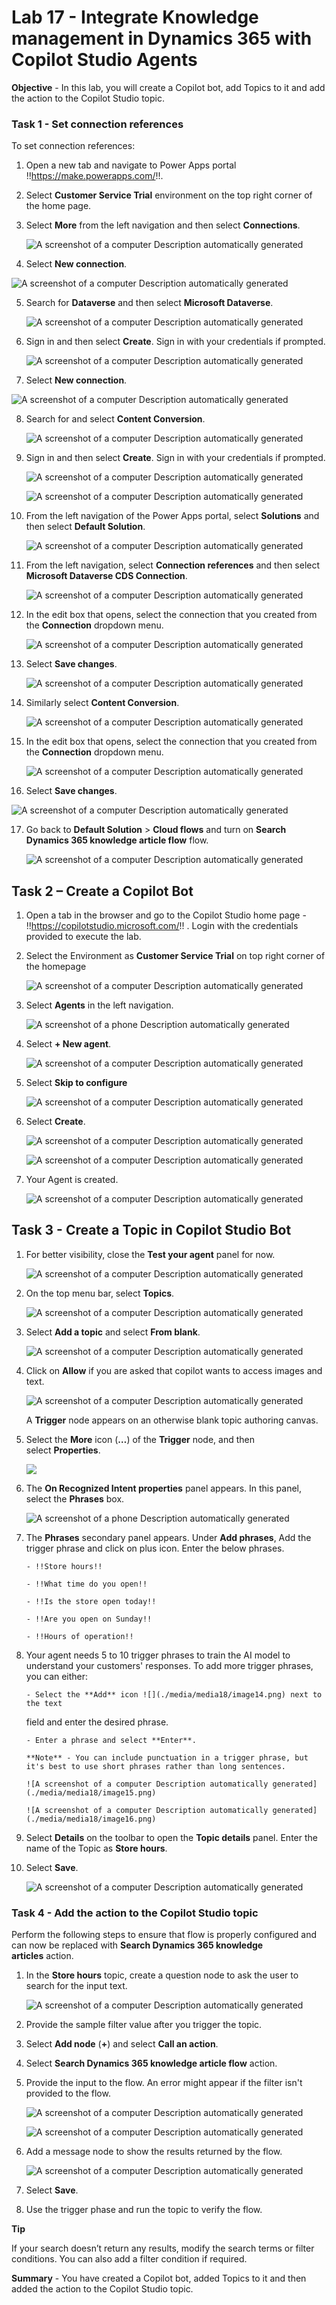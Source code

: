 # Lab 17 - Integrate Knowledge management in Dynamics 365 with Copilot Studio Agents

**Objective** - In this lab, you will create a Copilot bot, add Topics to it and add the action to the Copilot Studio topic.

### Task 1 - Set connection references

To set connection references:

1.  Open a new tab and navigate
    to Power Apps portal !!https://make.powerapps.com/!!.

2.  Select **Customer Service Trial** environment on the top right corner of
    the home page.

3.  Select **More** from the left navigation and then select **Connections**.

    ![A screenshot of a computer Description automatically
generated](./media/media18/image27.jpg)
  
4.  Select **New connection**.

   ![A screenshot of a computer Description automatically
generated](./media/media18/image28.jpg)

5.  Search for **Dataverse** and then select **Microsoft Dataverse**.

     ![A screenshot of a computer Description automatically
generated](./media/media18/image29.jpg)

6.  Sign in and then select **Create**. Sign in with your credentials if prompted.

     ![A screenshot of a computer Description automatically
generated](./media/media18/image30.jpg)

7.  Select **New connection**.

   ![A screenshot of a computer Description automatically
generated](./media/media18/image35.jpg)

8.  Search for and select **Content Conversion**.

     ![A screenshot of a computer Description automatically
generated](./media/media18/image36.jpg)

9.  Sign in and then select **Create**. Sign in with your credentials if prompted.

     ![A screenshot of a computer Description automatically
generated](./media/media18/image37.jpg)

     ![A screenshot of a computer Description automatically
generated](./media/media18/image38.jpg)

10.  From the left navigation of the Power Apps portal, select **Solutions** and then select **Default Solution**.

     ![A screenshot of a computer Description automatically
generated](./media/media18/image18.png)

11.  From the left navigation, select **Connection references** and then select **Microsoft Dataverse CDS Connection**.

     ![A screenshot of a computer Description automatically
generated](./media/media18/image31.jpg)

12. In the edit box that opens, select the connection that you created from the **Connection** dropdown menu.

     ![A screenshot of a computer Description automatically
generated](./media/media18/image32.jpg)
   
13.  Select **Save changes**.

     ![A screenshot of a computer Description automatically
generated](./media/media18/image33.jpg)

14.  Similarly select **Content Conversion**.

     ![A screenshot of a computer Description automatically
generated](./media/media18/image39.jpg)

15.  In the edit box that opens, select the connection that you created from the **Connection** dropdown menu.

     ![A screenshot of a computer Description automatically
generated](./media/media18/image40.jpg)

16.  Select **Save changes**.

   ![A screenshot of a computer Description automatically
generated](./media/media18/image41.jpg)

17.  Go back to **Default Solution** \> **Cloud flows** and turn
    on **Search Dynamics 365 knowledge article flow** flow.

     ![A screenshot of a computer Description automatically
generated](./media/media18/image34.jpg)

## Task 2 – Create a Copilot Bot

1.  Open a tab in the browser and go to the Copilot Studio home page -
    !!https://copilotstudio.microsoft.com/!! . Login with the credentials
    provided to execute the lab.

2.  Select the Environment as **Customer Service Trial** on top right
    corner of the homepage

    ![A screenshot of a computer Description automatically generated](./media/media18/image1.png)

3.  Select **Agents** in the left navigation.

    ![A screenshot of a phone Description automatically generated](./media/media18/image2.png)

4.  Select **+ New agent**.

    ![A screenshot of a computer Description automatically generated](./media/media18/image3.png)

5.  Select **Skip to configure**

    ![A screenshot of a computer Description automatically generated](./media/media18/image4.png)

6.  Select **Create**.

    ![A screenshot of a computer Description automatically generated](./media/media18/image5.png)

    ![A screenshot of a computer Description automatically generated](./media/media18/image6.png)

7.  Your Agent is created.

    ![A screenshot of a computer Description automatically generated](./media/media18/image7.png)

## Task 3 - Create a Topic in Copilot Studio Bot

1.  For better visibility, close the **Test your agent** panel for now.

    ![A screenshot of a computer Description automatically generated](./media/media18/image8.png)

2.  On the top menu bar, select **Topics**.

    ![A screenshot of a computer Description automatically generated](./media/media18/image9.png)

3.  Select **Add a topic** and select **From blank**.

    ![A screenshot of a computer Description automatically generated](./media/media18/image10.png)

4.  Click on **Allow** if you are asked that copilot wants to access
    images and text.

    ![A screenshot of a computer Description automatically generated](./media/media18/image11.png)

    A **Trigger** node appears on an otherwise blank topic authoring canvas.

5.  Select the **More** icon (**…**) of the **Trigger** node, and then
    select **Properties**.

    ![](./media/media18/image12.png)

6.  The **On Recognized Intent properties** panel appears. In this
    panel, select the **Phrases** box.

    ![A screenshot of a phone Description automatically generated](./media/media18/image13.png)

7.  The **Phrases** secondary panel appears. Under **Add phrases**, Add
    the trigger phrase and click on plus icon. Enter the below phrases.

        - !!Store hours!!

        - !!What time do you open!!

        - !!Is the store open today!!

        - !!Are you open on Sunday!!

        - !!Hours of operation!!

8.  Your agent needs 5 to 10 trigger phrases to train the AI model to
    understand your customers' responses. To add more trigger phrases,
    you can either:

        - Select the **Add** icon ![](./media/media18/image14.png) next to the text
      field and enter the desired phrase.

        - Enter a phrase and select **Enter**.

        **Note** - You can include punctuation in a trigger phrase, but it's best to use short phrases rather than long sentences.

        ![A screenshot of a computer Description automatically generated](./media/media18/image15.png)

        ![A screenshot of a computer Description automatically generated](./media/media18/image16.png)

9.  Select **Details** on the toolbar to open the **Topic
    details** panel. Enter the name of the Topic as **Store hours**.

10.  Select **Save**.

        ![A screenshot of a computer Description automatically generated](./media/media18/image17.png)

### Task 4 - Add the action to the Copilot Studio topic

Perform the following steps to ensure that flow is properly configured
and can now be replaced with **Search Dynamics 365 knowledge
articles** action.

1.  In the **Store hours** topic, create a question node to ask the user to search
    for the input text.

    ![A screenshot of a computer Description automatically generated](./media/media18/image42.jpg)

2.  Provide the sample filter value after you trigger the topic.

3.  Select **Add node** (**+**) and select **Call an action**.

4.  Select **Search Dynamics 365 knowledge article flow** action.

5.  Provide the input to the flow. An error might appear if the filter
    isn't provided to the flow.

    ![A screenshot of a computer Description automatically generated](./media/media18/image43.jpg)

    ![A screenshot of a computer Description automatically generated](./media/media18/image44.jpg)

6.  Add a message node to show the results returned by the flow. 

    ![A screenshot of a computer Description automatically generated](./media/media18/image45.jpg)

7.  Select **Save**.

8. Use the trigger phase and run the topic to verify the flow.

**Tip**

If your search doesn’t return any results, modify the search terms or
filter conditions. You can also add a filter condition if required.

**Summary** - You have created a Copilot bot, added Topics to it and then added the action to the Copilot Studio topic.
